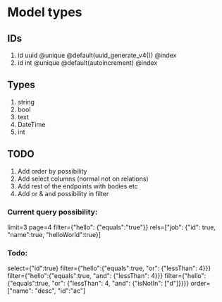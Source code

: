 # Model types

## IDs

1. id uuid @unique @default(uuid_generate_v4()) @index
2. id int @unique @default(autoincrement) @index

## Types

1. string
2. bool
3. text
4. DateTime
5. int

## TODO

1. Add order by possibility
2. Add select columns (normal not on relations)
3. Add rest of the endpoints with bodies etc
4. Add or & and possibility in filter

### Current query possibility:

limit=3
page=4
filter={"hello": {"equals":"true"}}
rels=["job": {"id": true, "name":true, "helloWorld":true}]

### Todo:

select={"id":true}
filter={"hello":{"equals":true, "or": {"lessThan": 4}}}
filter={"hello":{"equals":true, "and": {"lessThan": 4}}}
filter={"hello":{"equals":true, "or": {"lessThan": 4, "and": {"isNotIn": ["d"]}}}}
order=["name": "desc", "id":"ac"]
